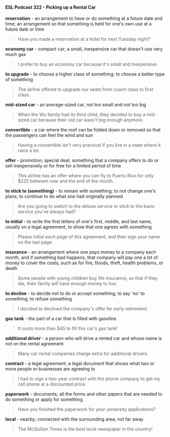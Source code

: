 #### ESL Podcast 322 - Picking up a Rental Car

**reservation** - an arrangement to have or do something at a future date and time;
an arrangement so that something is held for one's own use at a future date or
time

> Have you made a reservation at a hotel for next Tuesday night?

**economy car** - compact car; a small, inexpensive car that doesn't use very
much gas

> I prefer to buy an economy car because it's small and inexpensive.

**to upgrade** - to choose a higher class of something; to choose a better type of
something

> The airline offered to upgrade our seats from coach class to first class.

**mid-sized car** - an average-sized car, not too small and not too big

> When the Wu family had its third child, they decided to buy a mid-sized car
because their old car wasn't big enough anymore.

**convertible** - a car where the roof can be folded down or removed so that the
passengers can feel the wind and sun

> Having a convertible isn't very practical if you live in a state where it rains a lot.

**offer** - promotion; special deal; something that a company offers to do or sell
inexpensively or for free for a limited period of time

> This airline has an offer where you can fly to Puerto Rico for only $225 between
now and the end of the month.

**to stick to (something)** - to remain with something; to not change one's plans;
to continue to do what one had originally planned

> Are you going to swtich to the deluxe service or stick to the basic service you've
always had?

**to initial** - to write the first letters of one's first, middle, and last name, usually on
a legal agreement, to show that one agrees with something

> Please initial each page of this agreement, and then sign your name on the last
page.

**insurance** - an arrangement where one pays money to a company each month,
and if something bad happens, that company will pay one a lot of money to cover
the costs, such as for fire, floods, theft, health problems, or death

> Some people with young children buy life insurance, so that if they die, their
family will have enough money to live.

**to decline** - to decide not to do or accept something; to say `no' to something; to
refuse something

> I decided to declined the company's offer for early retirement.

**gas tank** - the part of a car that is filled with gasoline

> It costs more than $45 to fill this car's gas tank!

**additional driver** - a person who will drive a rented car and whose name is not
on the rental agreement

> Many car rental companies charge extra for additional drivers.

**contract** - a legal agreement; a legal document that shows what two or more
people or businesses are agreeing to

> I had to sign a two-year contract with the phone company to get my cell phone
at a discounted price.

**paperwork** - documents; all the forms and other papers that are needed to do
something or apply for something

> Have you finished the paperwork for your university applications?

**local** - nearby; connected with the surrounding area; not far away

> The McQuillan Times is the best local newspaper in the country!

